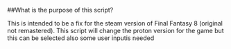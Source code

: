 ##What is the purpose of this script?

This is intended to be a fix for the steam version of Final Fantasy 8 (original not remastered).
This script will change the proton version for the game but this can be selected also some user inputis needed 
